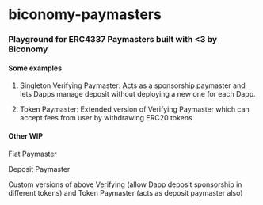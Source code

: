 # biconomy-paymasters

### Playground for ERC4337 Paymasters built with <3 by Biconomy 
#### Some examples 

1. Singleton Verifying Paymaster: Acts as a sponsorship paymaster and lets Dapps manage deposit without deploying a new one for each Dapp.

2. Token Paymaster: Extended version of Verifying Paymaster which can accept fees from user by withdrawing ERC20 tokens

#### Other WIP

Fiat Paymaster

Deposit Paymaster

Custom versions of above Verifying (allow Dapp deposit sponsorship in different tokens) and Token Paymaster (acts as deposit paymaster also)



